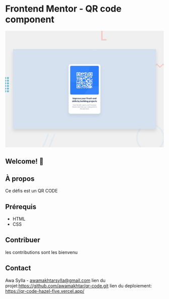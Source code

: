 # Frontend Mentor - QR code component

![Design preview for the QR code component coding challenge](./preview.jpg)

## Welcome! 👋

## À propos
 Ce défis est un QR CODE
 ## Prérequis
 - HTML
 - CSS
 ## Contribuer
 les contributions sont les bienvenu
 ## Contact
 Awa Sylla - awamakhtarsylla@gmail.com
 lien du projet:https://github.com/awamakhtar/qr-code.git
 lien du deploiement: https://qr-code-hazel-five.vercel.app/